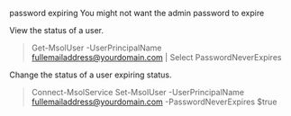 password expiring
You might not want the admin password to expire

View the status of a user.

>Get-MsolUser -UserPrincipalName <fullemailaddress@yourdomain.com> | Select PasswordNeverExpires

Change the status of a user expiring status.

>Connect-MsolService
Set-MsolUser -UserPrincipalName <fullemailaddress@yourdomain.com> -PasswordNeverExpires $true
